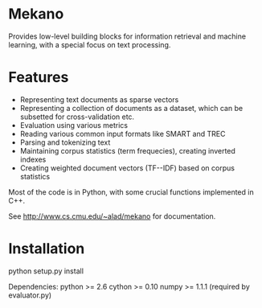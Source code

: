 Mekano
======

Provides low-level building blocks for information retrieval and machine learning,
with a special focus on text processing.

Features
========
* Representing text documents as sparse vectors
* Representing a collection of documents as a dataset, which can be subsetted for cross-validation etc.
* Evaluation using various metrics
* Reading various common input formats like SMART and TREC
* Parsing and tokenizing text
* Maintaining corpus statistics (term frequecies), creating inverted indexes
* Creating weighted document vectors (TF--IDF) based on corpus statistics

Most of the code is in Python, with some crucial functions implemented in C++.

See http://www.cs.cmu.edu/~alad/mekano for documentation.

Installation
============
python setup.py install

Dependencies:
  python >= 2.6
  cython >= 0.10
  numpy >= 1.1.1 (required by evaluator.py)




